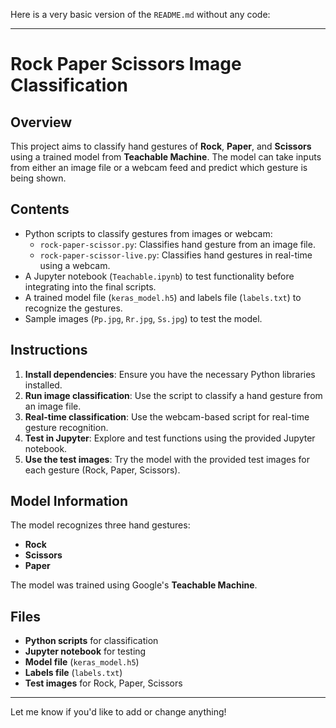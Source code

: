 Here is a very basic version of the `README.md` without any code:

---

# Rock Paper Scissors Image Classification

## Overview

This project aims to classify hand gestures of **Rock**, **Paper**, and **Scissors** using a trained model from **Teachable Machine**. The model can take inputs from either an image file or a webcam feed and predict which gesture is being shown.

## Contents

- Python scripts to classify gestures from images or webcam:
  - `rock-paper-scissor.py`: Classifies hand gesture from an image file.
  - `rock-paper-scissor-live.py`: Classifies hand gestures in real-time using a webcam.
- A Jupyter notebook (`Teachable.ipynb`) to test functionality before integrating into the final scripts.
- A trained model file (`keras_model.h5`) and labels file (`labels.txt`) to recognize the gestures.
- Sample images (`Pp.jpg`, `Rr.jpg`, `Ss.jpg`) to test the model.

## Instructions

1. **Install dependencies**: Ensure you have the necessary Python libraries installed.
2. **Run image classification**: Use the script to classify a hand gesture from an image file.
3. **Real-time classification**: Use the webcam-based script for real-time gesture recognition.
4. **Test in Jupyter**: Explore and test functions using the provided Jupyter notebook.
5. **Use the test images**: Try the model with the provided test images for each gesture (Rock, Paper, Scissors).

## Model Information

The model recognizes three hand gestures:
- **Rock**
- **Scissors**
- **Paper**

The model was trained using Google's **Teachable Machine**.

## Files

- **Python scripts** for classification
- **Jupyter notebook** for testing
- **Model file** (`keras_model.h5`)
- **Labels file** (`labels.txt`)
- **Test images** for Rock, Paper, Scissors

---

Let me know if you'd like to add or change anything!